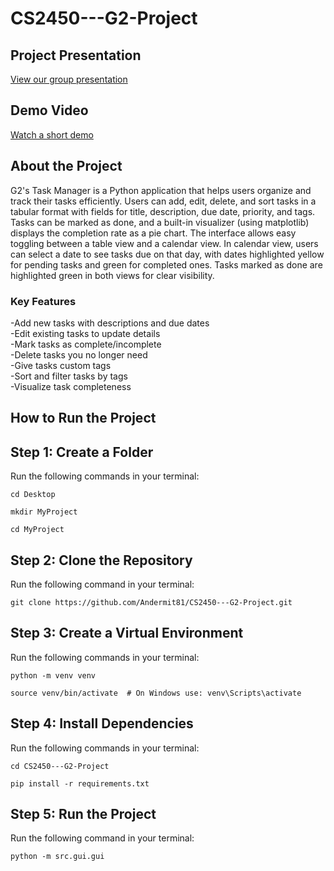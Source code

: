 # CS2450---G2-Project

## Project Presentation
[View our group presentation](./docs/CS2450%20Prez.pdf)

## Demo Video
[Watch a short demo](./docs/demo.mp4)

## About the Project
G2's Task Manager is a Python application that helps users organize and track their tasks efficiently. Users can add, edit, delete, and sort tasks in a tabular format with fields for title, description, due date, priority, and tags. Tasks can be marked as done, and a built-in visualizer (using matplotlib) displays the completion rate as a pie chart. The interface allows easy toggling between a table view and a calendar view. In calendar view, users can select a date to see tasks due on that day, with dates highlighted yellow for pending tasks and green for completed ones. Tasks marked as done are highlighted green in both views for clear visibility. 

### Key Features  
-Add new tasks with descriptions and due dates  
-Edit existing tasks to update details  
-Mark tasks as complete/incomplete  
-Delete tasks you no longer need  
-Give tasks custom tags  
-Sort and filter tasks by tags  
-Visualize task completeness  

## How to Run the Project

## **Step 1: Create a Folder**
Run the following commands in your terminal:

```   
cd Desktop
```

``` 
mkdir MyProject
```

``` 
cd MyProject  
``` 

## **Step 2: Clone the Repository**
Run the following command in your terminal:

```  
git clone https://github.com/Andermit81/CS2450---G2-Project.git
```  

## **Step 3: Create a Virtual Environment**
Run the following commands in your terminal:

``` 
python -m venv venv
```

``` 
source venv/bin/activate  # On Windows use: venv\Scripts\activate  
```   

## **Step 4: Install Dependencies**
Run the following commands in your terminal:

``` 
cd CS2450---G2-Project
```

``` 
pip install -r requirements.txt  
```  

## **Step 5: Run the Project**
Run the following command in your terminal:

```
python -m src.gui.gui 
```
